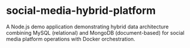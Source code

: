 # social-media-hybrid-platform
A Node.js demo application demonstrating hybrid data architecture combining MySQL (relational) and MongoDB (document-based) for social media platform operations with Docker orchestration.
